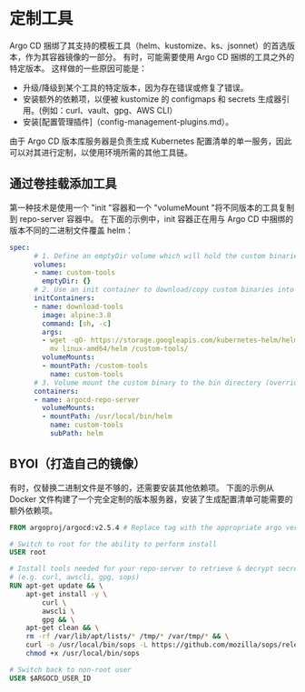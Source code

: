 <!-- TRANSLATED by md-translate -->
# 定制工具

Argo CD 捆绑了其支持的模板工具（helm、kustomize、ks、jsonnet）的首选版本，作为其容器镜像的一部分。 有时，可能需要使用 Argo CD 捆绑的工具之外的特定版本。 这样做的一些原因可能是：

* 升级/降级到某个工具的特定版本，因为存在错误或修复了错误。
* 安装额外的依赖项，以便被 kustomize 的 configmaps 和 secrets 生成器引用。(例如：curl、vault、gpg、AWS CLI）
* 安装[配置管理插件]（config-management-plugins.md）。

由于 Argo CD 版本库服务器是负责生成 Kubernetes 配置清单的单一服务，因此可以对其进行定制，以使用环境所需的其他工具链。

## 通过卷挂载添加工具

第一种技术是使用一个 "init "容器和一个 "volumeMount "将不同版本的工具复制到 repo-server 容器中。 在下面的示例中，init 容器正在用与 Argo CD 中捆绑的版本不同的二进制文件覆盖 helm：

```yaml
spec:
      # 1. Define an emptyDir volume which will hold the custom binaries
      volumes:
      - name: custom-tools
        emptyDir: {}
      # 2. Use an init container to download/copy custom binaries into the emptyDir
      initContainers:
      - name: download-tools
        image: alpine:3.8
        command: [sh, -c]
        args:
        - wget -qO- https://storage.googleapis.com/kubernetes-helm/helm-v2.12.3-linux-amd64.tar.gz | tar -xvzf - &&
          mv linux-amd64/helm /custom-tools/
        volumeMounts:
        - mountPath: /custom-tools
          name: custom-tools
      # 3. Volume mount the custom binary to the bin directory (overriding the existing version)
      containers:
      - name: argocd-repo-server
        volumeMounts:
        - mountPath: /usr/local/bin/helm
          name: custom-tools
          subPath: helm
```

## BYOI（打造自己的镜像）

有时，仅替换二进制文件是不够的，还需要安装其他依赖项。 下面的示例从 Docker 文件构建了一个完全定制的版本服务器，安装了生成配置清单可能需要的额外依赖项。

```Dockerfile
FROM argoproj/argocd:v2.5.4 # Replace tag with the appropriate argo version

# Switch to root for the ability to perform install
USER root

# Install tools needed for your repo-server to retrieve & decrypt secrets, render manifests 
# (e.g. curl, awscli, gpg, sops)
RUN apt-get update && \
    apt-get install -y \
        curl \
        awscli \
        gpg && \
    apt-get clean && \
    rm -rf /var/lib/apt/lists/* /tmp/* /var/tmp/* && \
    curl -o /usr/local/bin/sops -L https://github.com/mozilla/sops/releases/download/3.2.0/sops-3.2.0.linux && \
    chmod +x /usr/local/bin/sops

# Switch back to non-root user
USER $ARGOCD_USER_ID
```